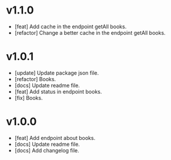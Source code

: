 # v1.1.0

- [feat] Add cache in the endpoint getAll books.
- [refactor] Change a better cache in the endpoint getAll books.

# v1.0.1

- [update] Update package json file.
- [refactor] Books.
- [docs] Update readme file.
- [feat] Add status in endpoint books.
- [fix] Books.

# v1.0.0

- [feat] Add endpoint about books.
- [docs] Update readme file.
- [docs] Add changelog file.